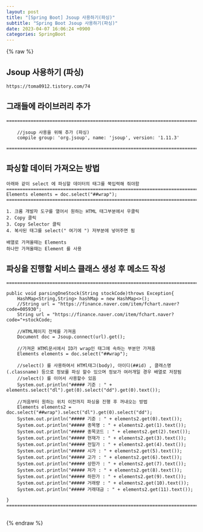 ```yaml
---  
layout: post  
title: "[Spring Boot] Jsoup 사용하기(파싱)"  
subtitle: "Spring Boot Jsoup 사용하기(파싱)"  
date: 2023-04-07 16:06:24 +0900  
categories: SpringBoot  
---  
```

{% raw %}  
## Jsoup 사용하기 (파싱)  
	https://toma0912.tistory.com/74  
  
## 그래들에 라이브러리 추가  
  
	=================================================================================================================  
  
		//jsoup 사용을 위해 추가 (파싱)  
		compile group: 'org.jsoup', name: 'jsoup', version: '1.11.3'  
  
	=================================================================================================================  
  
## 파싱할 데이터 가져오는 방법  
  
	아래와 같이 select 에 파싱할 데이터의 태그를 쭉입력해 줘야함  
	=================================================================================================================  
	Elements elements = doc.select("##wrap");  
	=================================================================================================================  
  
	1. 크롬 개발자 도구를 열어서 원하는 HTML 태그부분에서 우클릭  
	2. Copy 클릭  
	3. Copy Selector 클릭  
	4. 복사된 태그를 select(" 여기에 ") 저부분에 넣어주면 됨  
  
	배열로 가져올때는 Elements  
	하나만 가져올때는 Element 를 사용  
  
## 파싱을 진행할 서비스 클래스 생성 후 메소드 작성  
  
	=================================================================================================================  
  
    public void parsingOneStock(String stockCode)throws Exception{  
        HashMap<String,String> hashMap = new HashMap<>();  
        //String url = "https://finance.naver.com/item/fchart.naver?code=005930";  
        String url = "https://finance.naver.com/item/fchart.naver?code="+stockCode;  
  
        //HTML페이지 전체를 가져옴  
        Document doc = Jsoup.connect(url).get();  
  
        //가져온 HTMl문서에서 ID가 wrap인 태그에 속하는 부분만 가져옴  
        Elements elements = doc.select("##wrap");  
  
		//select() 를 사용하여서 HTMl태그(body), 아이디(##id) , 클래스명(.classname) 등으로 정보를 파싱 할수 있으며 정보가 여러개일 경우 배열로 저장됨  
		//select() 를 이어서 사용할수 있음  
		System.out.println("##### 기준 : " + elements.select("dl").get(0).select("dd").get(0).text());  
  
		//처음부터 원하는 위치 이전까지 파싱을 진행 후 꺼내오는 방법  
		Elements elements2 = doc.select("##wrap").select("dl").get(0).select("dd");  
		System.out.println("##### 기준 : " + elements2.get(0).text());  
        System.out.println("##### 종목명 : " + elements2.get(1).text());  
        System.out.println("##### 종목코드 : " + elements2.get(2).text());  
        System.out.println("##### 현재가 : " + elements2.get(3).text());  
        System.out.println("##### 전일가 : " + elements2.get(4).text());  
        System.out.println("##### 시가 : " + elements2.get(5).text());  
        System.out.println("##### 고가 : " + elements2.get(6).text());  
        System.out.println("##### 상한가 : " + elements2.get(7).text());  
        System.out.println("##### 저가 : " + elements2.get(8).text());  
        System.out.println("##### 하한가 : " + elements2.get(9).text());  
        System.out.println("##### 거래량 : " + elements2.get(10).text());  
        System.out.println("##### 거래대금 : " + elements2.get(11).text());  
  
	}  
	=================================================================================================================  
  
                                                                                                                                                                                                                                                                                                                                                                                                                                                                                                                                                                                                                                                                                                                                                                                                                                                                                                                                                                                                                                                                                                                                                                                                                                                                                                                                                                                                                                                                                                                                                                                                                                                                                                                                                                                                                                                                                                                                                                                                                                                                                                                                                                                                                                                                                                                                                                                                                                                                                                                                                                                                                                                                                                                                                                                                                                                                                                                                                          
{% endraw %}
